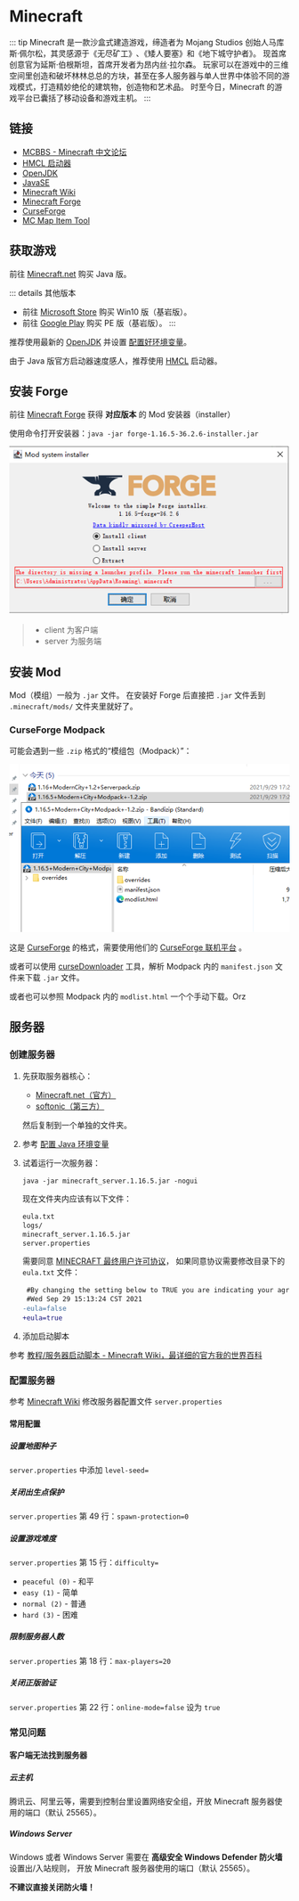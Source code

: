 # Minecraft

::: tip
Minecraft 是一款沙盒式建造游戏，缔造者为 Mojang Studios 创始人马库斯·佩尔松，其灵感源于《无尽矿工》､《矮人要塞》和《地下城守护者》。
现首席创意官为延斯·伯根斯坦，首席开发者为昂内丝·拉尔森。
玩家可以在游戏中的三维空间里创造和破坏林林总总的方块，甚至在多人服务器与单人世界中体验不同的游戏模式，打造精妙绝伦的建筑物，创造物和艺术品。
时至今日，Minecraft 的游戏平台已囊括了移动设备和游戏主机。
:::

## 链接

- [MCBBS - Minecraft 中文论坛](https://www.mcbbs.net/)
- [HMCL 启动器](https://ci.huangyuhui.net/job/HMCL/)
- [OpenJDK](https://jdk.java.net/)
- [JavaSE](https://www.java.com/zh-CN/download/manual.jsp)
- [Minecraft Wiki](https://minecraft.fandom.com/zh/wiki/Minecraft_Wiki)
- [Minecraft Forge](https://files.minecraftforge.net/net/minecraftforge/forge/)
- [CurseForge](https://www.curseforge.com/)
- [MC Map Item Tool](https://mc-map.djfun.de/)

## 获取游戏

前往 [Minecraft.net](https://www.minecraft.net/zh-hans) 购买 Java 版。

::: details 其他版本
- 前往 [Microsoft Store](https://www.microsoft.com/store/productId/9NBLGGH2JHXJ) 购买 Win10 版（基岩版）。
- 前往 [Google Play](https://play.google.com/store/apps/details?id=com.mojang.minecraftpe) 购买 PE 版（基岩版）。
:::

推荐使用最新的 [OpenJDK](https://jdk.java.net/) 并设置 [配置好环境变量](/coding/Java/#配置环境变量)。

由于 Java 版官方启动器速度感人，推荐使用 [HMCL](https://ci.huangyuhui.net/job/HMCL/) 启动器。

## 安装 Forge

前往 [Minecraft Forge](https://files.minecraftforge.net/net/minecraftforge/forge/)
获得 **对应版本** 的 Mod 安装器（installer）

使用命令打开安装器：`java -jar forge-1.16.5-36.2.6-installer.jar`

![](./img/forge_installer.png)

> - client 为客户端
> - server 为服务端

## 安装 Mod

Mod（模组）一般为 `.jar` 文件。
在安装好 Forge 后直接把 `.jar` 文件丢到 `.minecraft/mods/` 文件夹里就好了。

### CurseForge Modpack

可能会遇到一些 `.zip` 格式的“模组包（Modpack）”：

![](./img/CurseForgeModpack.png)

这是 [CurseForge](https://www.curseforge.com/)
的格式，需要使用他们的 [CurseForge 联机平台](https://download.curseforge.com/) 。

或者可以使用 [curseDownloader](https://github.com/portablejim/curseDownloader/releases)
工具，解析 Modpack 内的 `manifest.json` 文件来下载 `.jar` 文件。

或者也可以参照 Modpack 内的 `modlist.html` 一个个手动下载。Orz

## 服务器

### 创建服务器

1. 先获取服务器核心：

   - [Minecraft.net（官方）](https://www.minecraft.net/zh-hans/download/server)
   - [softonic（第三方）](https://minecraft-server.en.softonic.com/)

    然后复制到一个单独的文件夹。

2. 参考 [配置 Java 环境变量](/coding/Java/#配置环境变量)

3. 试着运行一次服务器：

   ```shell
   java -jar minecraft_server.1.16.5.jar -nogui
   ```

   现在文件夹内应该有以下文件：

   ```dir
   eula.txt
   logs/
   minecraft_server.1.16.5.jar
   server.properties
   ```

   需要同意 [MINECRAFT 最终用户许可协议](https://account.mojang.com/documents/minecraft_eula)，
   如果同意协议需要修改目录下的 `eula.txt` 文件：

   ```diff
    #By changing the setting below to TRUE you are indicating your agreement to our EULA (https://account.mojang.com/documents/minecraft_eula).
    #Wed Sep 29 15:13:24 CST 2021
   -eula=false
   +eula=true
   ```

4. 添加启动脚本

参考 [教程/服务器启动脚本 - Minecraft Wiki，最详细的官方我的世界百科](https://minecraft.fandom.com/zh/wiki/教程/服务器启动脚本)

### 配置服务器

参考 [Minecraft Wiki](https://minecraft.fandom.com/zh/wiki/Server.properties?variant=zh-cn)
修改服务器配置文件 `server.properties`

#### 常用配置

##### 设置地图种子

`server.properties` 中添加 `level-seed=`

##### 关闭出生点保护

`server.properties` 第 49 行：`spawn-protection=0`

##### 设置游戏难度

`server.properties` 第 15 行：`difficulty=`

- `peaceful (0)` - 和平
- `easy (1)` - 简单
- `normal (2)` - 普通
- `hard (3)` - 困难

##### 限制服务器人数

`server.properties` 第 18 行：`max-players=20`

##### 关闭正版验证

`server.properties` 第 22 行：`online-mode=false` 设为 `true`

### 常见问题

#### 客户端无法找到服务器

##### 云主机

腾讯云、阿里云等，需要到控制台里设置网络安全组，开放 Minecraft 服务器使用的端口（默认 25565）。

##### Windows Server

Windows 或者 Windows Server 需要在 **高级安全 Windows Defender 防火墙** 设置出/入站规则，
开放 Minecraft 服务器使用的端口（默认 25565）。

**不建议直接关闭防火墙！**
